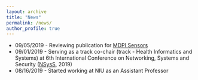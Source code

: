 ```yaml
---
layout: archive
title: "News"
permalink: /news/
author_profile: true
---
```


<!-- ## Currently Hiring -->
<p align="center">
 <ul>
  <li> 09/05/2019 - Reviewing publication for <a href="https://www.mdpi.com/journal/sensors">MDPI Sensors</a></li>
  <li> 09/01/2019 - Serving as a track co-chair (track - Health Informatics and Systems) at 6th International Conference on Networking, Systems and Security (<a href="http://cse.buet.ac.bd/nsyss2019/">NSysS</a>, 2019) </li>
  <li> 08/16/2019 - Started working at NIU as an Assistant Professor </li>

  </ul>
  </p>
